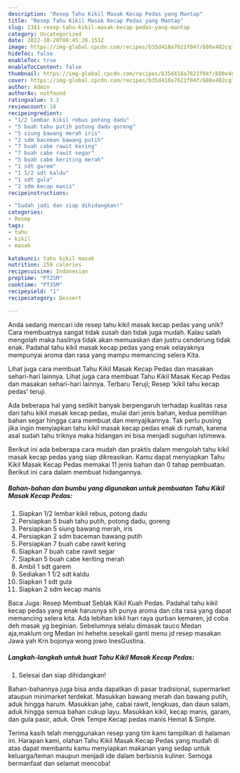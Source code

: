 ```yaml
---
description: "Resep Tahu Kikil Masak Kecap Pedas yang Mantap"
title: "Resep Tahu Kikil Masak Kecap Pedas yang Mantap"
slug: 1341-resep-tahu-kikil-masak-kecap-pedas-yang-mantap
category: Uncategorized
date: 2022-10-20T08:45:28.151Z
image: https://img-global.cpcdn.com/recipes/b35d418a7621f04f/680x482cq70/tahu-kikil-masak-kecap-pedas-foto-resep-utama.jpg
hideToc: false
enableToc: true
enableTocContent: false
thumbnail: https://img-global.cpcdn.com/recipes/b35d418a7621f04f/680x482cq70/tahu-kikil-masak-kecap-pedas-foto-resep-utama.jpg
cover: https://img-global.cpcdn.com/recipes/b35d418a7621f04f/680x482cq70/tahu-kikil-masak-kecap-pedas-foto-resep-utama.jpg
author: Admin
authorAv: notfound
ratingvalue: 3.2
reviewcount: 18
recipeingredient:
- "1/2 lembar kikil rebus potong dadu"
- "5 buah tahu putih potong dadu goreng"
- "5 siung bawang merah iris"
- "2 sdm baceman bawang putih"
- "7 buah cabe rawit kering"
- "7 buah cabe rawit segar"
- "5 buah cabe keriting merah"
- "1 sdt garem"
- "1 1/2 sdt kaldu"
- "1 sdt gula"
- "2 sdm kecap manis"
recipeinstructions:

- "Sudah jadi dan siap dihidangkan!"
categories:
- Resep
tags:
- tahu
- kikil
- masak

katakunci: tahu kikil masak 
nutrition: 259 calories
recipecuisine: Indonesian
preptime: "PT25M"
cooktime: "PT35M"
recipeyield: "1"
recipecategory: Dessert

---
```





Anda sedang mencari ide resep tahu kikil masak kecap pedas yang unik? Cara membuatnya sangat tidak susah dan tidak juga mudah. Kalau salah mengolah maka hasilnya tidak akan memuaskan dan justru cenderung tidak enak. Padahal tahu kikil masak kecap pedas yang enak selayaknya mempunyai aroma dan rasa yang mampu memancing selera Kita.





Lihat juga cara membuat Tahu Kikil Masak Kecap Pedas dan masakan sehari-hari lainnya. Lihat juga cara membuat Tahu Kikil Masak Kecap Pedas dan masakan sehari-hari lainnya. Terbaru Teruji; Resep &#39;kikil tahu kecap pedas&#39; teruji.

Ada beberapa hal yang sedikit banyak berpengaruh terhadap kualitas rasa dari tahu kikil masak kecap pedas, mulai dari jenis bahan, kedua pemilihan bahan segar hingga cara membuat dan menyajikannya. Tak perlu pusing jika ingin menyiapkan tahu kikil masak kecap pedas enak di rumah, karena asal sudah tahu triknya maka hidangan ini bisa menjadi suguhan istimewa.






Berikut ini ada beberapa cara mudah dan praktis dalam mengolah tahu kikil masak kecap pedas yang siap dikreasikan. Kamu dapat menyiapkan Tahu Kikil Masak Kecap Pedas memakai 11 jenis bahan dan 0 tahap pembuatan. Berikut ini cara dalam membuat hidangannya.

<!--inarticleads1-->

##### Bahan-bahan dan bumbu yang digunakan untuk pembuatan Tahu Kikil Masak Kecap Pedas:

1. Siapkan 1/2 lembar kikil rebus, potong dadu
1. Persiapkan 5 buah tahu putih, potong dadu, goreng
1. Persiapkan 5 siung bawang merah, iris
1. Persiapkan 2 sdm baceman bawang putih
1. Persiapkan 7 buah cabe rawit kering
1. Siapkan 7 buah cabe rawit segar
1. Siapkan 5 buah cabe keriting merah
1. Ambil 1 sdt garem
1. Sediakan 1 1/2 sdt kaldu
1. Siapkan 1 sdt gula
1. Siapkan 2 sdm kecap manis


Baca Juga: Resep Membuat Seblak Kikil Kuah Pedas. Padahal tahu kikil kecap pedas yang enak harusnya sih punya aroma dan cita rasa yang dapat memancing selera kita. Ada lebihan kikil hari raya qurban kemaren, jd coba deh masak yg beginian. Sebelumnya selalu dimasak tauco Medan aja,maklum org Medan ini hehehe.sesekali ganti menu jd resep masakan Jawa yah Krn bojonya wong jowo InesGustina. 

<!--inarticleads2-->

##### Langkah-langkah untuk buat Tahu Kikil Masak Kecap Pedas:


1. Selesai dan siap dihidangkan!

Bahan-bahannya juga bisa anda dapatkan di pasar tradisional, supermarket ataupun minimarket terdekat. Masukkan bawang merah dan bawang putih, aduk hingga harum. Masukkan jahe, cabai rawit, lengkuas, dan daun salam, aduk hingga semua bahan cukup layu. Masukkan kikil, kecap manis, garam, dan gula pasir, aduk. Orek Tempe Kecap pedas manis Hemat &amp; Simple. 

Terima kasih telah menggunakan resep yang tim kami tampilkan di halaman ini. Harapan kami, olahan Tahu Kikil Masak Kecap Pedas yang mudah di atas dapat membantu kamu menyiapkan makanan yang sedap untuk keluarga/teman maupun menjadi ide dalam berbisnis kuliner. Semoga bermanfaat dan selamat mencoba!
